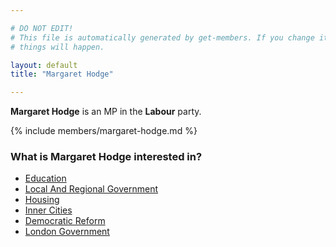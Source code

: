 ```yaml
---

# DO NOT EDIT!
# This file is automatically generated by get-members. If you change it, bad
# things will happen.

layout: default
title: "Margaret Hodge"

---
```


**Margaret Hodge** is an MP in the **Labour** party.

{% include members/margaret-hodge.md %}

### What is Margaret Hodge interested in?


* [Education](/interests/education.html)
* [Local And Regional Government](/interests/local-and-regional-government.html)
* [Housing](/interests/housing.html)
* [Inner Cities](/interests/inner-cities.html)
* [Democratic Reform](/interests/democratic-reform.html)
* [London Government](/interests/london-government.html)

